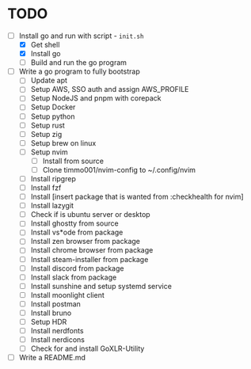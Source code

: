 # TODO

- [ ] Install go and run with script - `init.sh`
    - [x] Get shell
    - [x] Install go
    - [ ] Build and run the go program
- [ ] Write a go program to fully bootstrap
    - [ ] Update apt
    - [ ] Setup AWS, SSO auth and assign AWS_PROFILE
    - [ ] Setup NodeJS and pnpm with corepack
    - [ ] Setup Docker
    - [ ] Setup python
    - [ ] Setup rust
    - [ ] Setup zig
    - [ ] Setup brew on linux
    - [ ] Setup nvim
        - [ ] Install from source
        - [ ] Clone timmo001/nvim-config to ~/.config/nvim
    - [ ] Install ripgrep
    - [ ] Install fzf
    - [ ] Install [insert package that is wanted from :checkhealth for nvim]
    - [ ] Install lazygit
    - [ ] Check if is ubuntu server or desktop
    - [ ] Install ghostty from source
    - [ ] Install vs*ode from package
    - [ ] Install zen browser from package
    - [ ] Install chrome browser from package
    - [ ] Install steam-installer from package
    - [ ] Install discord from package
    - [ ] Install slack from package
    - [ ] Install sunshine and setup systemd service
    - [ ] Install moonlight client
    - [ ] Install postman
    - [ ] Install bruno
    - [ ] Setup HDR
    - [ ] Install nerdfonts
    - [ ] Install nerdicons
    - [ ] Check for and install GoXLR-Utility
- [ ] Write a README.md
